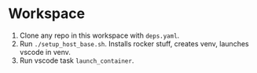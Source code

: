 # Workspace

1. Clone any repo in this workspace with `deps.yaml`.
2. Run `./setup_host_base.sh`. Installs rocker stuff, creates venv, launches vscode in venv.
3. Run vscode task `launch_container`.
